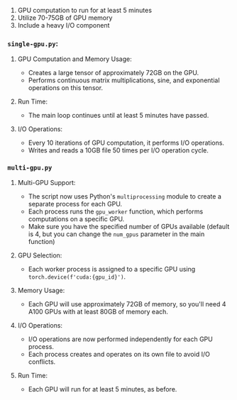 1. GPU computation to run for at least 5 minutes
2. Utilize 70-75GB of GPU memory
3. Include a heavy I/O component

### `single-gpu.py`:

1. GPU Computation and Memory Usage:
    - Creates a large tensor of approximately 72GB on the GPU.
    - Performs continuous matrix multiplications, sine, and exponential operations on this tensor.

2. Run Time:

    - The main loop continues until at least 5 minutes have passed.

3. I/O Operations:

    - Every 10 iterations of GPU computation, it performs I/O operations.
    - Writes and reads a 10GB file 50 times per I/O operation cycle.

### `multi-gpu.py`

1. Multi-GPU Support:
    - The script now uses Python's `multiprocessing` module to create a separate process for each GPU.
    - Each process runs the `gpu_worker` function, which performs computations on a specific GPU.
    - Make sure you have the specified number of GPUs available (default is 4, but you can change the `num_gpus` parameter in the main function)

2. GPU Selection:
    - Each worker process is assigned to a specific GPU using `torch.device(f'cuda:{gpu_id}')`.

3. Memory Usage:
    - Each GPU will use approximately 72GB of memory, so you'll need 4 A100 GPUs with at least 80GB of memory each.

4. I/O Operations:
    - I/O operations are now performed independently for each GPU process.
    - Each process creates and operates on its own file to avoid I/O conflicts.

5. Run Time:
    - Each GPU will run for at least 5 minutes, as before.